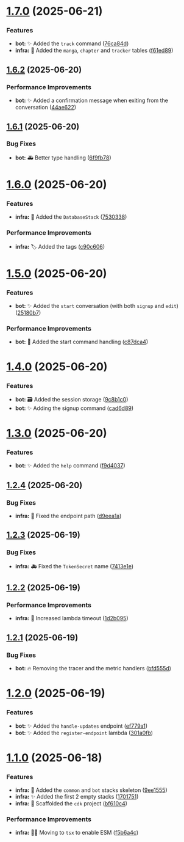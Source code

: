 # [1.7.0](https://github.com/Zweer/manga-mailer/compare/v1.6.2...v1.7.0) (2025-06-21)


### Features

* **bot:** :sparkles: Added the `track` command ([76ca84d](https://github.com/Zweer/manga-mailer/commit/76ca84d1df5b20c07cafb7a53376f3e0fbc28740))
* **infra:** :bricks: Added the `manga`, `chapter` and `tracker` tables ([f61ed89](https://github.com/Zweer/manga-mailer/commit/f61ed8973d3d8eea99cf69b69b9080b620a82de5))

## [1.6.2](https://github.com/Zweer/manga-mailer/compare/v1.6.1...v1.6.2) (2025-06-20)


### Performance Improvements

* **bot:** :sparkles: Added a confirmation message when exiting from the conversation ([44ae622](https://github.com/Zweer/manga-mailer/commit/44ae622ce6b5f334ea16de90cbf94c8c1d0ee4d4))

## [1.6.1](https://github.com/Zweer/manga-mailer/compare/v1.6.0...v1.6.1) (2025-06-20)


### Bug Fixes

* **bot:** :ambulance: Better type handling ([6f9fb78](https://github.com/Zweer/manga-mailer/commit/6f9fb784f49a42ed52c896c8b7b05b7afe927094))

# [1.6.0](https://github.com/Zweer/manga-mailer/compare/v1.5.0...v1.6.0) (2025-06-20)


### Features

* **infra:** :bricks: Added the `DatabaseStack` ([7530338](https://github.com/Zweer/manga-mailer/commit/75303380b9b0e0ba59737fb64993d24111abbf53))


### Performance Improvements

* **infra:** :label: Added the tags ([c90c606](https://github.com/Zweer/manga-mailer/commit/c90c6068672273e6a721a71b834a8000617242f6))

# [1.5.0](https://github.com/Zweer/manga-mailer/compare/v1.4.0...v1.5.0) (2025-06-20)


### Features

* **bot:** :sparkles: Added the `start` conversation (with both `signup` and `edit`) ([25180b7](https://github.com/Zweer/manga-mailer/commit/25180b7ba6217feb379052106202d5aad9760501))


### Performance Improvements

* **bot:** :wrench: Added the start command handling ([c87dca4](https://github.com/Zweer/manga-mailer/commit/c87dca49291e2506616c8c98f5cb27114ebe1de0))

# [1.4.0](https://github.com/Zweer/manga-mailer/compare/v1.3.0...v1.4.0) (2025-06-20)


### Features

* **bot:** :card_file_box: Added the session storage ([9c8b1c0](https://github.com/Zweer/manga-mailer/commit/9c8b1c0d274c74ec6f209dd82ad815c067e048d5))
* **bot:** :sparkles: Adding the signup command ([cad6d89](https://github.com/Zweer/manga-mailer/commit/cad6d89790435aa05c4802f22b7a6e870593cdab))

# [1.3.0](https://github.com/Zweer/manga-mailer/compare/v1.2.4...v1.3.0) (2025-06-20)


### Features

* **bot:** :sparkles: Added the `help` command ([f9d4037](https://github.com/Zweer/manga-mailer/commit/f9d40378f22dc283e124a42175d51a85735cc478))

## [1.2.4](https://github.com/Zweer/manga-mailer/compare/v1.2.3...v1.2.4) (2025-06-20)


### Bug Fixes

* **infra:** :bug: Fixed the endpoint path ([d9eea1a](https://github.com/Zweer/manga-mailer/commit/d9eea1a17fcdd7a20cd7c72b94b39e8535ab0594))

## [1.2.3](https://github.com/Zweer/manga-mailer/compare/v1.2.2...v1.2.3) (2025-06-19)


### Bug Fixes

* **infra:** :ambulance: Fixed the `TokenSecret` name ([7413e1e](https://github.com/Zweer/manga-mailer/commit/7413e1e31a870e867eb242a07fba6da062d1c930))

## [1.2.2](https://github.com/Zweer/manga-mailer/compare/v1.2.1...v1.2.2) (2025-06-19)


### Performance Improvements

* **infra:** :bricks: Increased lambda timeout ([1d2b095](https://github.com/Zweer/manga-mailer/commit/1d2b0950214fdf4f41f8dfdb0379c84638a6ab06))

## [1.2.1](https://github.com/Zweer/manga-mailer/compare/v1.2.0...v1.2.1) (2025-06-19)


### Bug Fixes

* **bot:** :fire: Removing the tracer and the metric handlers ([bfd555d](https://github.com/Zweer/manga-mailer/commit/bfd555d679a0587e95db60e8da17800aa70096ec))

# [1.2.0](https://github.com/Zweer/manga-mailer/compare/v1.1.0...v1.2.0) (2025-06-19)


### Features

* **bot:** :sparkles: Added the `handle-updates` endpoint ([ef779a1](https://github.com/Zweer/manga-mailer/commit/ef779a1d3ca882a018ab35c8d875ed1bfe89d1a4))
* **bot:** :sparkles: Added the `register-endpoint` lambda ([301a0fb](https://github.com/Zweer/manga-mailer/commit/301a0fb7e215218bfe6cdeca54b930d3135ecd0d))

# [1.1.0](https://github.com/Zweer/manga-mailer/compare/v1.0.0...v1.1.0) (2025-06-18)


### Features

* **infra:** :bricks: Added the `common` and `bot` stacks skeleton ([9ee1555](https://github.com/Zweer/manga-mailer/commit/9ee15555ba04fd292739686550ce64d2edd073e9))
* **infra:** :sparkles: Added the first 2 empty stacks ([1701751](https://github.com/Zweer/manga-mailer/commit/170175128733011c753c3ecfc56bf571d4f02f15))
* **infra:** :tada: Scaffolded the `cdk` project ([bf610c4](https://github.com/Zweer/manga-mailer/commit/bf610c451bf99ba423123d43192281f2841b465c))


### Performance Improvements

* **infra:** :technologist: Moving to `tsx` to enable ESM ([f5b6a4c](https://github.com/Zweer/manga-mailer/commit/f5b6a4cbc933dd1944468ad1bd1e196abad0d3b4))
